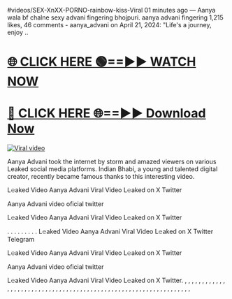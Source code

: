 #videos/SEX-️XnXX-️PORNO-rainbow-kiss-Viral
01 minutes ago —  Aanya wala bf chalne sexy advani fingering bhojpuri. aanya advani fingering 1,215 likes, 46 comments - aanya_advani on April 21, 2024: "Life's a journey, enjoy ..

<h1><a href="https://viralvideo2k25.blogspot.com/2025/02/xxx-videos-viral-git-hub.html" rel="nofollow">🌐 CLICK HERE 🟢==►► WATCH NOW</a></h1>


<h1><a href="https://viralvideo2k25.blogspot.com/2025/02/xxx-videos-viral-git-hub.html" rel="nofollow"> 🔴 CLICK HERE 🌐==►► Download Now</a></h1>


<p><a href="https://viralvideo2k25.blogspot.com/2025/02/xxx-videos-viral-git-hub.html" rel="nofollow"><img src="https://i.imgur.com/dJHk4Zq.gif" alt="Viral video"></a></p>

Aanya Advani took the internet by storm and amazed viewers on various Leaked social media platforms. Indian Bhabi, a young and talented digital creator, recently became famous thanks to this interesting video.

L𝚎aked Video Aanya Advani Viral Video L𝚎aked on X Twitter

Aanya Advani video oficial twitter

L𝚎aked Video Aanya Advani Viral Video L𝚎aked on X Twitter

. . . . . . . . . L𝚎aked Video Aanya Advani Viral Video L𝚎aked on X Twitter Telegram

L𝚎aked Video Aanya Advani Viral Video L𝚎aked on X Twitter

Aanya Advani video oficial twitter

L𝚎aked Video Aanya Advani Viral Video L𝚎aked on X Twitter. , , , , , , , , , , , , , , , , , , , , , , , , , , , , , , , , , , , , , , , , , , , , , , , , , , , , , , , , , , , , , , , , ,
